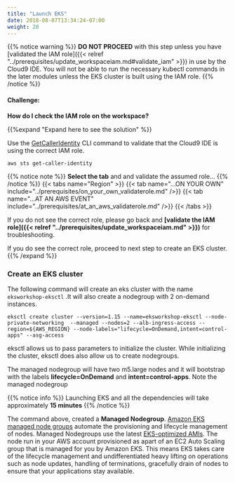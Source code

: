 ```yaml
---
title: "Launch EKS"
date: 2018-08-07T13:34:24-07:00
weight: 20
---
```



{{% notice warning %}}
**DO NOT PROCEED** with this step unless you have [validated the IAM role]({{< relref "../prerequisites/update_workspaceiam.md#validate_iam" >}}) in use by the Cloud9 IDE. You will not be able to run the necessary kubectl commands in the later modules unless the EKS cluster is built using the IAM role.
{{% /notice %}}

#### Challenge:
**How do I check the IAM role on the workspace?**

{{%expand "Expand here to see the solution" %}}

Use the [GetCallerIdentity](https://docs.aws.amazon.com/cli/latest/reference/sts/get-caller-identity.html) CLI command to validate that the Cloud9 IDE is using the correct IAM role.

```
aws sts get-caller-identity

```

{{% notice note %}}
**Select the tab** and and validate the assumed role…
{{% /notice %}}
{{< tabs name="Region" >}}
    {{< tab name="...ON YOUR OWN" include="../prerequisites/on_your_own_validaterole.md" />}}
    {{< tab name="...AT AN AWS EVENT" include="../prerequisites/at_an_aws_validaterole.md" />}}
{{< /tabs >}}

If you do not see the correct role, please go back and **[validate the IAM role]({{< relref "../prerequisites/update_workspaceiam.md" >}})** for troubleshooting.

If you do see the correct role, proceed to next step to create an EKS cluster.
{{% /expand %}}


### Create an EKS cluster

The following command will create an eks cluster with the name `eksworkshop-eksctl`
.It will also create a nodegroup with 2 on-demand instances.

```
eksctl create cluster --version=1.15 --name=eksworkshop-eksctl --node-private-networking  --managed --nodes=2 --alb-ingress-access --region=${AWS_REGION} --node-labels="lifecycle=OnDemand,intent=control-apps" --asg-access
```

eksctl allows us to pass parameters to initialize the cluster. While initializing the cluster, eksctl does also allow us to create nodegroups.

The managed nodegroup will have two m5.large nodes and it will bootstrap with the labels **lifecycle=OnDemand** and **intent=control-apps**. Note the managed nodegroup

{{% notice info %}}
Launching EKS and all the dependencies will take approximately **15 minutes**
{{% /notice %}}

The command above, created a **Managed Nodegroup**. [Amazon EKS managed node groups](https://docs.aws.amazon.com/eks/latest/userguide/managed-node-groups.html) automate the provisioning and lifecycle management of nodes. Managed Nodegroups use the latest [EKS-optimized AMIs](https://docs.aws.amazon.com/eks/latest/userguide/eks-optimized-ami.html). The node run in your AWS account provisioned as apart of an EC2 Auto Scaling group that is managed for you by Amazon EKS. This means EKS takes care of the lifecycle management and undifferentiated heavy lifting on operations such as node updates, handling of terminations, gracefully drain of nodes to ensure that your applications stay available.








